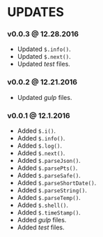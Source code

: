 # UPDATES

### v0.0.3 @ 12.28.2016

- Updated `$.info()`.
- Updated `$.next()`.
- Updated *test* files.

### v0.0.2 @ 12.21.2016

- Updated *gulp* files.

### v0.0.1 @ 12.1.2016

- Added `$.i()`.
- Added `$.info()`.
- Added `$.log()`.
- Added `$.next()`.
- Added `$.parseJson()`.
- Added `$.parsePts()`.
- Added `$.parseSafe()`.
- Added `$.parseShortDate()`.
- Added `$.parseString()`.
- Added `$.parseTemp()`.
- Added `$.shell()`.
- Added `$.timeStamp()`.
- Added *gulp* files.
- Added *test* files.
